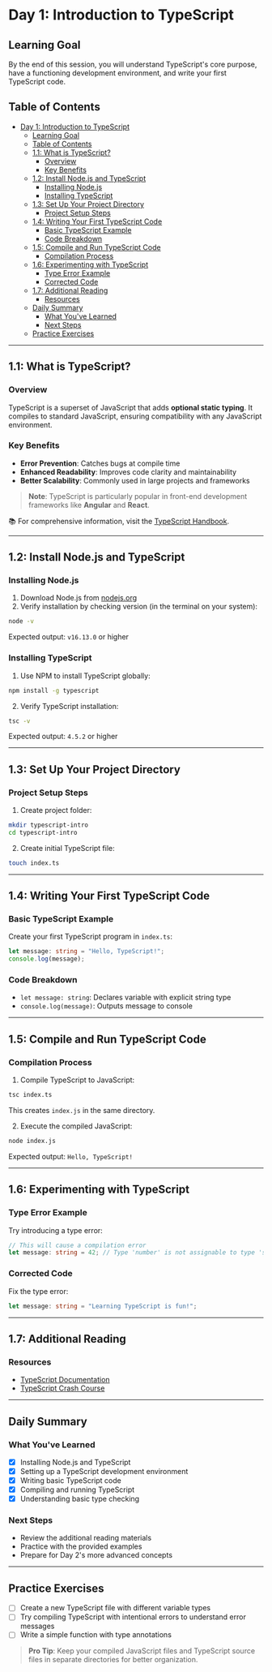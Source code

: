 # Day 1: Introduction to TypeScript

## Learning Goal
By the end of this session, you will understand TypeScript's core purpose, have a functioning development environment, and write your first TypeScript code.

## Table of Contents
- [Day 1: Introduction to TypeScript](#day-1-introduction-to-typescript)
  - [Learning Goal](#learning-goal)
  - [Table of Contents](#table-of-contents)
  - [1.1: What is TypeScript?](#11-what-is-typescript)
    - [Overview](#overview)
    - [Key Benefits](#key-benefits)
  - [1.2: Install Node.js and TypeScript](#12-install-nodejs-and-typescript)
    - [Installing Node.js](#installing-nodejs)
    - [Installing TypeScript](#installing-typescript)
  - [1.3: Set Up Your Project Directory](#13-set-up-your-project-directory)
    - [Project Setup Steps](#project-setup-steps)
  - [1.4: Writing Your First TypeScript Code](#14-writing-your-first-typescript-code)
    - [Basic TypeScript Example](#basic-typescript-example)
    - [Code Breakdown](#code-breakdown)
  - [1.5: Compile and Run TypeScript Code](#15-compile-and-run-typescript-code)
    - [Compilation Process](#compilation-process)
  - [1.6: Experimenting with TypeScript](#16-experimenting-with-typescript)
    - [Type Error Example](#type-error-example)
    - [Corrected Code](#corrected-code)
  - [1.7: Additional Reading](#17-additional-reading)
    - [Resources](#resources)
  - [Daily Summary](#daily-summary)
    - [What You've Learned](#what-youve-learned)
    - [Next Steps](#next-steps)
  - [Practice Exercises](#practice-exercises)

---

## 1.1: What is TypeScript?

### Overview
TypeScript is a superset of JavaScript that adds **optional static typing**. It compiles to standard JavaScript, ensuring compatibility with any JavaScript environment.

### Key Benefits
* **Error Prevention**: Catches bugs at compile time
* **Enhanced Readability**: Improves code clarity and maintainability
* **Better Scalability**: Commonly used in large projects and frameworks

> **Note**: TypeScript is particularly popular in front-end development frameworks like **Angular** and **React**.

📚 For comprehensive information, visit the [TypeScript Handbook](https://www.typescriptlang.org/docs/handbook/intro.html).

---

## 1.2: Install Node.js and TypeScript

### Installing Node.js
1. Download Node.js from [nodejs.org](https://nodejs.org)
2. Verify installation by checking version (in the terminal on your system):
```bash
node -v
```
Expected output: `v16.13.0` or higher

### Installing TypeScript
1. Use NPM to install TypeScript globally:
```bash
npm install -g typescript
```

2. Verify TypeScript installation:
```bash
tsc -v
```
Expected output: `4.5.2` or higher

---

## 1.3: Set Up Your Project Directory

### Project Setup Steps
1. Create project folder:
```bash
mkdir typescript-intro
cd typescript-intro
```

2. Create initial TypeScript file:
```bash
touch index.ts
```

---

## 1.4: Writing Your First TypeScript Code

### Basic TypeScript Example
Create your first TypeScript program in `index.ts`:

```typescript
let message: string = "Hello, TypeScript!";
console.log(message);
```

### Code Breakdown
- `let message: string`: Declares variable with explicit string type
- `console.log(message)`: Outputs message to console

---

## 1.5: Compile and Run TypeScript Code

### Compilation Process
1. Compile TypeScript to JavaScript:
```bash
tsc index.ts
```
This creates `index.js` in the same directory.

2. Execute the compiled JavaScript:
```bash
node index.js
```
Expected output: `Hello, TypeScript!`

---

## 1.6: Experimenting with TypeScript

### Type Error Example
Try introducing a type error:

```typescript
// This will cause a compilation error
let message: string = 42; // Type 'number' is not assignable to type 'string'
```

### Corrected Code
Fix the type error:

```typescript
let message: string = "Learning TypeScript is fun!";
```

---

## 1.7: Additional Reading

### Resources
- [TypeScript Documentation](https://www.typescriptlang.org/docs/)
- [TypeScript Crash Course](https://www.youtube.com/results?search_query=typescript+crash+course)

---

## Daily Summary

### What You've Learned
- [x] Installing Node.js and TypeScript
- [x] Setting up a TypeScript development environment
- [x] Writing basic TypeScript code
- [x] Compiling and running TypeScript
- [x] Understanding basic type checking

### Next Steps
- Review the additional reading materials
- Practice with the provided examples
- Prepare for Day 2's more advanced concepts

---

## Practice Exercises
- [ ] Create a new TypeScript file with different variable types
- [ ] Try compiling TypeScript with intentional errors to understand error messages
- [ ] Write a simple function with type annotations

> **Pro Tip**: Keep your compiled JavaScript files and TypeScript source files in separate directories for better organization.